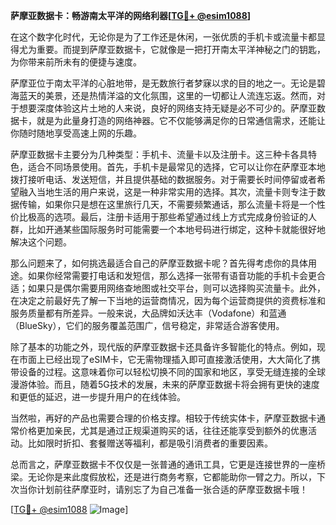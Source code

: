 **萨摩亚数据卡：畅游南太平洋的网络利器[[TG💪+ @esim1088](https://t.me/s/esim1088)]**

在这个数字化时代，无论你是为了工作还是休闲，一张优质的手机卡或流量卡都显得尤为重要。而提到萨摩亚数据卡，它就像是一把打开南太平洋神秘之门的钥匙，为你带来前所未有的便捷与速度。

萨摩亚位于南太平洋的心脏地带，是无数旅行者梦寐以求的目的地之一。无论是碧海蓝天的美景，还是热情洋溢的文化氛围，这里的一切都让人流连忘返。然而，对于想要深度体验这片土地的人来说，良好的网络支持无疑是必不可少的。萨摩亚数据卡，就是为此量身打造的网络神器。它不仅能够满足你的日常通信需求，还能让你随时随地享受高速上网的乐趣。

萨摩亚数据卡主要分为几种类型：手机卡、流量卡以及注册卡。这三种卡各具特色，适合不同场景使用。首先，手机卡是最常见的选择，它可以让你在萨摩亚本地拨打接听电话、发送短信，并且提供基础的数据服务。对于需要长时间停留或者希望融入当地生活的用户来说，这是一种非常实用的选择。其次，流量卡则专注于数据传输，如果你只是想在这里旅行几天，不需要频繁通话，那么流量卡将是一个性价比极高的选项。最后，注册卡适用于那些希望通过线上方式完成身份验证的人群，比如开通某些国际服务时可能需要一个本地号码进行绑定，这种卡就能很好地解决这个问题。

那么问题来了，如何挑选最适合自己的萨摩亚数据卡呢？首先得考虑你的具体用途。如果你经常需要打电话和发短信，那么选择一张带有语音功能的手机卡会更合适；如果只是偶尔需要用网络查地图或社交平台，则可以选择购买流量卡。此外，在决定之前最好先了解一下当地的运营商情况，因为每个运营商提供的资费标准和服务质量都有所差异。一般来说，大品牌如沃达丰（Vodafone）和蓝通（BlueSky），它们的服务覆盖范围广，信号稳定，非常适合游客使用。

除了基本的功能之外，现代版的萨摩亚数据卡还具备许多智能化的特点。例如，现在市面上已经出现了eSIM卡，它无需物理插入即可直接激活使用，大大简化了携带设备的过程。这意味着你可以轻松切换不同的国家和地区，享受无缝连接的全球漫游体验。而且，随着5G技术的发展，未来的萨摩亚数据卡将会拥有更快的速度和更低的延迟，进一步提升用户的在线体验。

当然啦，再好的产品也需要合理的价格支撑。相较于传统实体卡，萨摩亚数据卡通常价格更加亲民，尤其是通过正规渠道购买的话，往往还能享受到额外的优惠活动。比如限时折扣、套餐赠送等福利，都是吸引消费者的重要因素。

总而言之，萨摩亚数据卡不仅仅是一张普通的通讯工具，它更是连接世界的一座桥梁。无论你是来此度假放松，还是进行商务考察，它都能助你一臂之力。所以，下次当你计划前往萨摩亚时，请别忘了为自己准备一张合适的萨摩亚数据卡哦！

[[TG💪+ @esim1088](https://t.me/s/esim1088) ![Image](https://i.postimg.cc/4NQfJmqS/Snipaste-2025-05-13-00-14-12.png)]